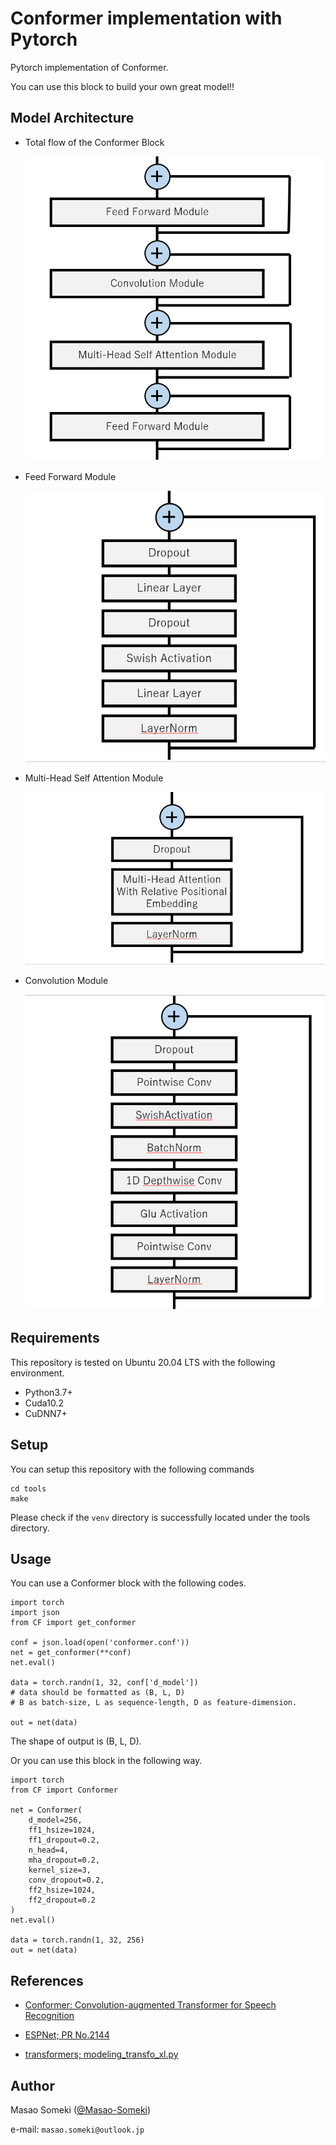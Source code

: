 # Conformer implementation with Pytorch
Pytorch implementation of Conformer.

You can use this block to build your own great model!!


## Model Architecture

- Total flow of the Conformer Block

  ![](./for_readme/total.png)

  

- Feed Forward Module

  ![](./for_readme/FeedForwardModule.png)

  

- Multi-Head Self Attention Module

  ![](./for_readme/MHAModule.png)

  

- Convolution Module

  ![](./for_readme/ConvModule.png)



## Requirements

This repository is tested on Ubuntu 20.04 LTS with the following environment.

- Python3.7+
- Cuda10.2
- CuDNN7+



## Setup

You can setup this repository with the following commands

```
cd tools
make
```

Please check if the `venv` directory is successfully located under the tools directory.



## Usage

You can use a Conformer block with the following codes.  

```
import torch
import json
from CF import get_conformer

conf = json.load(open('conformer.conf'))
net = get_conformer(**conf)
net.eval()

data = torch.randn(1, 32, conf['d_model'])
# data should be formatted as (B, L, D)
# B as batch-size, L as sequence-length, D as feature-dimension.

out = net(data)
```

The shape of output is (B, L, D).



Or you can use this block in the following way.

```
import torch
from CF import Conformer

net = Conformer(
	d_model=256,
	ff1_hsize=1024,
    ff1_dropout=0.2,
    n_head=4,
    mha_dropout=0.2,
    kernel_size=3,
    conv_dropout=0.2,
    ff2_hsize=1024,
    ff2_dropout=0.2
)
net.eval()

data = torch.randn(1, 32, 256)
out = net(data)
```



## References

- [Conformer: Convolution-augmented Transformer for Speech Recognition](https://arxiv.org/abs/2005.08100)

- [ESPNet; PR No.2144](https://github.com/espnet/espnet/pull/2144)
- [transformers; modeling_transfo_xl.py](https://github.com/huggingface/transformers/blob/master/src/transformers/modeling_transfo_xl.py)



## Author

Masao Someki ([@Masao-Someki](htps://github.com/Masao-Someki))

e-mail: `masao.someki@outlook.jp`
